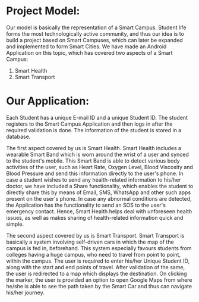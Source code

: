 # Project Model:

Our model is basically the representation of a Smart Campus. Student life forms the most technologically active community, and thus our idea is to build a project based on Smart Campuses, which can later be expanded and implemented to form Smart Cities.
We have made an Android Application on this topic, which has covered two aspects of a Smart Campus:
1. Smart Health
2. Smart Transport



# Our Application:

Each Student has a unique E-mail ID and a unique Student ID. The student registers to the Smart Campus Application and then logs in after the required validation is done. The information of the student is stored in a database.


The first aspect covered by us is Smart Health. Smart Health includes a wearable Smart Band which is worn around the wrist of a user and synced to the student's mobile. This Smart Band is able to detect various body activities of the user, such as Heart Rate, Oxygen Level, Blood Viscosity and Blood Pressure and send this information directly to the user's phone. In case a student wishes to send any health-related information to his/her doctor, we have included a Share functionality, which enables the student to directly share this by means of Email, SMS, WhatsApp and other such apps present on the user's phone. In case any abnormal conditions are detected, the Application has the functionality to send an SOS to the user's emergency contact. Hence, Smart Health helps deal with unforeseen health issues, as well as makes sharing of health-related information quick and simple.


The second aspect covered by us is Smart Transport. Smart Transport is basically a system involving self-driven cars in which the map of the campus is fed in, beforehand. This system especially favours students from colleges having a huge campus, who need to travel from point to point, within the campus. The user is required to enter his/her Unique Student ID, along with the start and end points of travel. After validation of the same, the user is redirected to a map which displays the destination. On clicking the marker, the user is provided an option to open Google Maps from where he/she is able to see the path taken by the Smart Car and thus can navigate his/her journey. 
